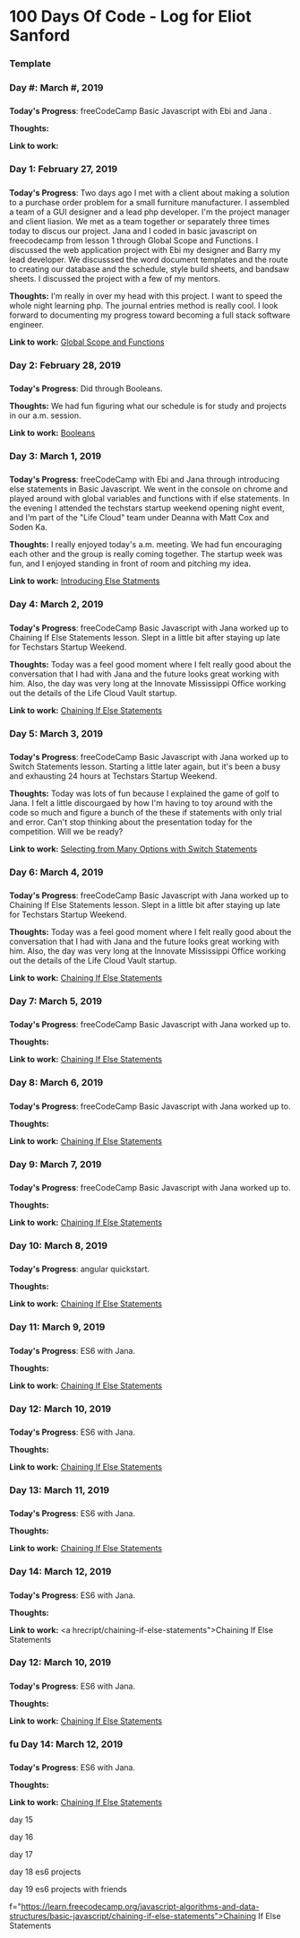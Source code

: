 # 100 Days Of Code - Log for Eliot Sanford

### Template
### Day #: March #, 2019
#####

**Today's Progress**: freeCodeCamp Basic Javascript with Ebi and Jana . 

**Thoughts:** 

**Link to work:** <a href="#"></a>

### Day 1: February 27, 2019
#####

**Today's Progress**: Two days ago I met with a client about making a solution to a purchase order problem for a small furniture manufacturer. I assembled a team of a GUI designer and a lead php developer. I'm the project manager and client liasion. We met as a team together or separately three times today to discus our project. Jana and I coded in basic javascript on freecodecamp from lesson 1 through Global Scope and Functions. I discussed the web application project with Ebi my designer and Barry my lead developer. We discusssed the word document templates and the route to creating our database and the schedule, style build sheets, and bandsaw sheets. I discussed the project with a few of my mentors. 

**Thoughts:** I'm really in over my head with this project. I want to speed the whole night learning php. The journal entries method is really cool. I look forward to documenting my progress toward becoming a full stack software engineer. 

**Link to work:** <a href="https://techieeliot.github.io/100-days-of-code/global-scope-and-functions.json">Global Scope and Functions</a>

### Day 2: February 28, 2019
#####

**Today's Progress**: Did through Booleans.

**Thoughts:** We had fun figuring what our schedule is for study and projects in our a.m. session.

**Link to work:** <a href="https://learn.freecodecamp.org/javascript-algorithms-and-data-structures/basic-javascript/understanding-boolean-values">Booleans</a>

### Day 3: March 1, 2019
#####

**Today's Progress**: freeCodeCamp with Ebi and Jana through introducing else statements in Basic Javascript. We went in the console on chrome and played around with global variables and functions with if else statements. In the evening I attended the techstars startup weekend opening night event, and I'm part of the "Life Cloud" team under Deanna with Matt Cox and Soden Ka.

**Thoughts:** I really enjoyed today's a.m. meeting. We had fun encouraging each other and the group is really coming together. The startup week was fun, and I enjoyed standing in front of room and pitching my idea.

**Link to work:** <a href="https://learn.freecodecamp.org/javascript-algorithms-and-data-structures/basic-javascript/introducing-else-statements">Introducing Else Statments</a>

### Day 4: March 2, 2019
#####

**Today's Progress**: freeCodeCamp Basic Javascript with Jana worked up to Chaining If Else Statements lesson. Slept in a little bit after staying up late for Techstars Startup Weekend.

**Thoughts:** Today was a feel good moment where I felt really good about the conversation that I had with Jana and the future looks great working with him. Also, the day was very long at the Innovate Mississippi Office working out the details of the Life Cloud Vault startup.

**Link to work:** <a href="https://learn.freecodecamp.org/javascript-algorithms-and-data-structures/basic-javascript/chaining-if-else-statements">Chaining If Else Statements</a>

### Day 5: March 3, 2019
#####

**Today's Progress**: freeCodeCamp Basic Javascript with Jana worked up to Switch Statements lesson. Starting a little later again, but it's been a busy and exhausting 24 hours at Techstars Startup Weekend.

**Thoughts:** Today was lots of fun because I explained the game of golf to Jana. I felt a little discourgaed by how I'm having to toy around with the code so much and figure a bunch of the these if statements with only trial and error. Can't stop thinking about the presentation today for the competition. Will we be ready?

**Link to work:** <a href="https://learn.freecodecamp.org/javascript-algorithms-and-data-structures/basic-javascript/selecting-from-many-options-with-switch-statements">Selecting from Many Options with Switch Statements</a>

### Day 6: March 4, 2019
#####

**Today's Progress**: freeCodeCamp Basic Javascript with Jana worked up to Chaining If Else Statements lesson. Slept in a little bit after staying up late for Techstars Startup Weekend.

**Thoughts:** Today was a feel good moment where I felt really good about the conversation that I had with Jana and the future looks great working with him. Also, the day was very long at the Innovate Mississippi Office working out the details of the Life Cloud Vault startup.

**Link to work:** <a href="https://learn.freecodecamp.org/javascript-algorithms-and-data-structures/basic-javascript/chaining-if-else-statements">Chaining If Else Statements</a>

### Day 7: March 5, 2019
#####

**Today's Progress**: freeCodeCamp Basic Javascript with Jana worked up to.

**Thoughts:** 

**Link to work:** <a href="https://learn.freecodecamp.org/javascript-algorithms-and-data-structures/basic-javascript/chaining-if-else-statements">Chaining If Else Statements</a>

### Day 8: March 6, 2019
#####

**Today's Progress**: freeCodeCamp Basic Javascript with Jana worked up to.

**Thoughts:** 

**Link to work:** <a href="https://learn.freecodecamp.org/javascript-algorithms-and-data-structures/basic-javascript/chaining-if-else-statements">Chaining If Else Statements</a>

### Day 9: March 7, 2019
#####

**Today's Progress**: freeCodeCamp Basic Javascript with Jana worked up to.

**Thoughts:** 

**Link to work:** <a href="https://learn.freecodecamp.org/javascript-algorithms-and-data-structures/basic-javascript/chaining-if-else-statements">Chaining If Else Statements</a>


### Day 10: March 8, 2019
#####

**Today's Progress**: angular quickstart.

**Thoughts:** 

**Link to work:** <a href="https://learn.freecodecamp.org/javascript-algorithms-and-data-structures/basic-javascript/chaining-if-else-statements">Chaining If Else Statements</a>

### Day 11: March 9, 2019
#####

**Today's Progress**: ES6 with Jana.

**Thoughts:** 

**Link to work:** <a href="https://learn.freecodecamp.org/javascript-algorithms-and-data-structures/basic-javascript/chaining-if-else-statements">Chaining If Else Statements</a>

### Day 12: March 10, 2019
#####

**Today's Progress**: ES6 with Jana.

**Thoughts:** 

**Link to work:** <a href="https://learn.freecodecamp.org/javascript-algorithms-and-data-structures/basic-javascript/chaining-if-else-statements">Chaining If Else Statements</a>

### Day 13: March 11, 2019
#####

**Today's Progress**: ES6 with Jana.

**Thoughts:** 

**Link to work:** <a href="https://learn.freecodecamp.org/javascript-algorithms-and-data-structures/basic-javascript/chaining-if-else-statements">Chaining If Else Statements</a>

### Day 14: March 12, 2019
#####

**Today's Progress**: ES6 with Jana.

**Thoughts:** 

**Link to work:** <a hrecript/chaining-if-else-statements">Chaining If Else Statements</a>

### Day 12: March 10, 2019
#####

**Today's Progress**: ES6 with Jana.

**Thoughts:** 

**Link to work:** <a href="https://learn.freecodecamp.org/javascript-algorithms-and-data-structures/basic-javascript/chaining-if-else-statements">Chaining If Else Statements</a>

### fu Day 14: March 12, 2019
#####

**Today's Progress**: ES6 with Jana.

**Thoughts:** 

**Link to work:** <a href="https://learn.freecodecamp.org/javascript-algorithms-and-data-structures/basic-javascript/chaining-if-else-statements">Chaining If Else Statements</a>


day 15

day 16

day 17

day 18 es6 projects

day 19 es6 projects with friends

      
f="https://learn.freecodecamp.org/javascript-algorithms-and-data-structures/basic-javascript/chaining-if-else-statements">Chaining If Else Statements</a>





      
